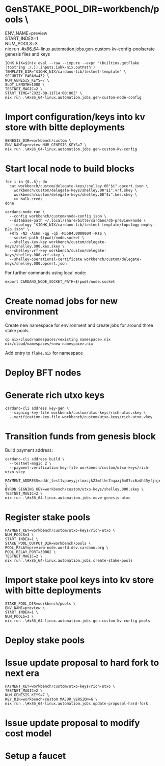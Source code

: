 # GenSTAKE_POOL_DIR=workbench/pools \
ENV_NAME=preview \
START_INDEX=1 \
NUM_POOLS=3 \
nix run .\#x86_64-linux.automation.jobs.gen-custom-kv-config-poolserate genesis files and keys
```
IOHK_NIX=$(nix eval --raw --impure --expr '(builtins.getFlake (toString ./.)).inputs.iohk-nix.outPath')
TEMPLATE_DIR="$IOHK_NIX/cardano-lib/testnet-template" \
SECURITY_PARAM=432 \
NUM_GENESIS_KEYS=7 \
SLOT_LENGTH=1000 \
TESTNET_MAGIC=2 \
START_TIME="2022-08-11T14:00:00Z" \
nix run .\#x86_64-linux.automation.jobs.gen-custom-node-config
```

# Import configuration/keys into kv store with bitte deployments
```
GENESIS_DIR=workbench/custom \
ENV_NAME=preview NUM_GENESIS_KEYS=7 \
nix run .\#x86_64-linux.automation.jobs.gen-custom-kv-config
```

# Start local node to build blocks
```
for i in {0..6}; do
  cat workbench/custom/delegate-keys/shelley.00"$i".opcert.json \
    workbench/custom/delegate-keys/shelley.00"$i".vrf.skey \
    workbench/custom/delegate-keys/shelley.00"$i".kes.skey \
    >> bulk.creds
done
```

```
cardano-node run \
  --config workbench/custom/node-config.json \
  --database-path ~/.local/share/bitte/cardano/db-preview/node \
  --topology "$IOHK_NIX/cardano-lib/testnet-template/topology-empty-p2p.json" \
  +RTS -N2 -A16m -qg -qb -M3584.000000M -RTS \
  --socket-path $(pwd)/node.socket \
  --shelley-kes-key workbench/custom/delegate-keys/shelley.000.kes.skey \
  --shelley-vrf-key workbench/custom/delegate-keys/shelley.000.vrf.skey \
  --shelley-operational-certificate workbench/custom/delegate-keys/shelley.000.opcert.json
```

For further commands using local node:
```
export CARDANO_NODE_SOCKET_PATH=$(pwd)/node.socket
```

# Create nomad jobs for new environment
Create new namespace for environment and create jobs for around three stake pools.
```
cp nix/cloud/namespaces/<existing namespace>.nix nix/cloud/namespaces/<new namespace>.nix
```
Add entry to `flake.nix` for namespace

# Deploy BFT nodes

# Generate rich utxo keys
```
cardano-cli address key-gen \
  --signing-key-file workbench/custom/utxo-keys/rich-utxo.skey \
  --verification-key-file workbench/custom/utxo-keys/rich-utxo.vkey
```

# Transition funds from genesis block
Build payment address:
```
cardano-cli address build \
  --testnet-magic 2 \
  --payment-verification-key-file workbench/custom/utxo-keys/rich-utxo.vkey
```

```
PAYMENT_ADDRESS=addr_test1vpaeyyjrlmxcjk23mflkn7nqaxj6m07zc6zdh45yfjnjqcgav9jcj \
BYRON_SIGNING_KEY=workbench/custom/utxo-keys/shelley.000.skey \
TESTNET_MAGIC=2 \
nix run .\#x86_64-linux.automation.jobs.move-genesis-utxo
```

# Register stake pools
```
PAYMENT_KEY=workbench/custom/utxo-keys/rich-utxo \
NUM_POOLS=3 \
START_INDEX=1 \
STAKE_POOL_OUTPUT_DIR=workbench/pools \
POOL_RELAY=preview-node.world.dev.cardano.org \
POOL_RELAY_PORT=30002 \
TESTNET_MAGIC=2 \
nix run .\#x86_64-linux.automation.jobs.create-stake-pools
```

# Import stake pool keys into kv store with bitte deployments
```
STAKE_POOL_DIR=workbench/pools \
ENV_NAME=preview \
START_INDEX=1 \
NUM_POOLS=3 \
nix run .\#x86_64-linux.automation.jobs.gen-custom-kv-config-pools
```

# Deploy stake pools

# Issue update proposal to hard fork to next era
```
PAYMENT_KEY=workbench/custom/utxo-keys/rich-utxo \
TESTNET_MAGIC=2 \
NUM_GENESIS_KEYS=7 \
KEY_DIR=workbench/custom MAJOR_VERSION=6 \
nix run .\#x86_64-linux.automation.jobs.update-proposal-hard-fork
```

# Issue update proposal to modify cost model

# Setup a faucet
